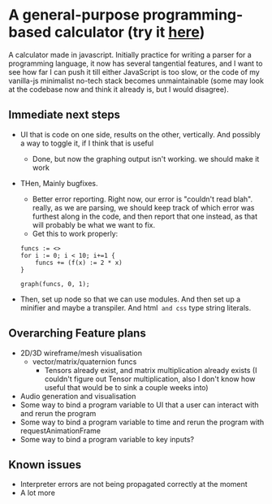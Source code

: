 # A general-purpose programming-based calculator (try it [here](https://el-tejaso.github.io/Calculator/calculator.html))
A calculator made in javascript. Initially practice for writing a parser for a programming language, it now has several tangential features, and I want to see how far I can push it till either JavaScript is too slow, or the code of my vanilla-js minimalist no-tech stack becomes unmaintainable (some may look at the codebase now and think it already is, but I would disagree).

## Immediate next steps

- UI that is code on one side, results on the other, vertically. And possibly a way to toggle it, if I think that is useful
    - Done, but now the graphing output isn't working. we should make it work

- THen, Mainly bugfixes.
    - Better error reporting. Right now, our error is "couldn't read blah". really, as we are parsing, we should keep track of which error was furthest along in the code, and then report that one instead, as that will probably be what we want to fix.
    - Get this to work properly:
    ```
    funcs := <>
    for i := 0; i < 10; i+=1 {
        funcs += (f(x) := 2 * x)
    }

    graph(funcs, 0, 1);
    ```
- Then, set up node so that we can use modules. And then set up a minifier and maybe a transpiler. And html`` and css`` type string literals.


## Overarching Feature plans

- 2D/3D wireframe/mesh visualisation
    - vector/matrix/quaternion funcs
        - Tensors already exist, and matrix multiplication already exists (I couldn't figure out Tensor multiplication, also I don't know how useful that would be to sink a couple weeks into)
- Audio generation and visualisation
- Some way to bind a program variable to UI that a user can interact with and rerun the program
- Some way to bind a program variable to time and rerun the program with requestAnimationFrame
- Some way to bind a program variable to key inputs?

## Known issues
- Interpreter errors are not being propagated correctly at the moment
- A lot more